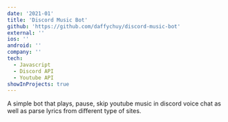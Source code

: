 ```yaml
---
date: '2021-01'
title: 'Discord Music Bot'
github: 'https://github.com/daffychuy/discord-music-bot'
external: ''
ios: ''
android: ''
company: ''
tech:
  - Javascript
  - Discord API
  - Youtube API
showInProjects: true
---
```


A simple bot that plays, pause, skip youtube music in discord voice chat as well as parse lyrics from different type of sites.
